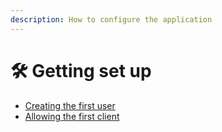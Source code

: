 ```yaml
---
description: How to configure the application
---
```


# 🛠️ Getting set up

* [Creating the first user](creating-the-first-user.md)
* [Allowing the first client](allowing-the-first-client.md)

